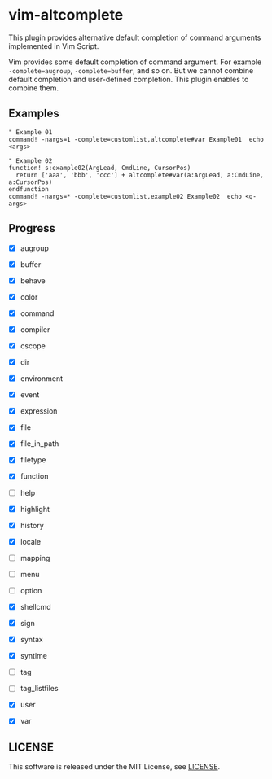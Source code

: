 vim-altcomplete
===============

This plugin provides alternative default completion of command arguments
implemented in Vim Script.

Vim provides some default completion of command argument.
For example ```-complete=augroup```, ```-complete=buffer```, and so on.
But we cannot combine default completion and user-defined completion.
This plugin enables to combine them.


## Examples

```vim
" Example 01
command! -nargs=1 -complete=customlist,altcomplete#var Example01  echo <args>

" Example 02
function! s:example02(ArgLead, CmdLine, CursorPos)
  return ['aaa', 'bbb', 'ccc'] + altcomplete#var(a:ArgLead, a:CmdLine, a:CursorPos)
endfunction
command! -nargs=* -complete=customlist,example02 Example02  echo <q-args>
```


## Progress

- [x] augroup
- [x] buffer
- [x] behave
- [x] color
- [x] command
- [x] compiler
- [x] cscope
- [x] dir
- [x] environment
- [x] event
- [x] expression
- [x] file
- [x] file_in_path
- [x] filetype
- [x] function
- [ ] help
- [x] highlight
- [x] history
- [x] locale
- [ ] mapping
- [ ] menu
- [ ] option
- [x] shellcmd
- [x] sign
- [x] syntax
- [x] syntime
- [ ] tag
- [ ] tag_listfiles
- [x] user
- [x] var


## LICENSE

This software is released under the MIT License, see [LICENSE](LICENSE).
